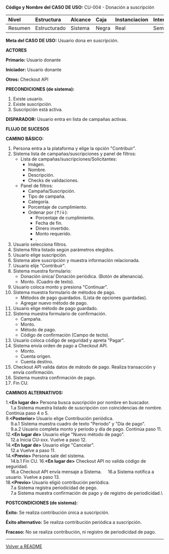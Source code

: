 **Código y Nombre del CASO  DE  USO:** CU-004 - Donación a suscripción

| Nivel  | Estructura | Alcance|Caja|Instanciacion| Interaccion|
|:------- |:-------|:-----|:-----|:-----|:-----|
| Resumen    | Estructurado | Sistema |Negra |Real |Semantico|

**Meta del CASO  DE  USO:** Usuario dona en suscripción.

**ACTORES** 

**Primario:** Usuario donante

**Iniciador:** Usuario donante

**Otros:** Checkout API

**PRECONDICIONES (de sistema):**
1. Existe usuario.
2. Existe suscripción.
3. Suscripción está activa.

**DISPARADOR:** Usuario entra en lista de campañas activas.

**FLUJO DE SUCESOS**

**CAMINO BÁSICO:**

1. Persona entra a la plataforma y elige la opción "Contribuir".
2. Sistema lista de campañas/suscripciones y panel de filtros:
   - Lista de campañas/suscripciones/Solicitantes:
        - Imágen.
        - Nombre.
        - Descripción.
        - Checks de validaciones.
   - Panel de filtros:
        - Campaña/Suscripción.
        - Tipo de campaña.
        - Categoría.
        - Porcentaje de cumplimiento.
        - Ordenar por (↑/↓):
             - Porcentaje de cumplimiento.
             - Fecha de fin.
             - Dinero invertido.
             - Monto requerido.
             - .
4. Usuario selecciona filtros.
5. Sistema filtra listado según parámetros elegidos.
6. Usuario elige suscripción.
7. Sistema abre suscripción y muestra información relacionada.
8. Usuario elije "Contribuir".
9. Sistema muestra formulario:
    - Donación única/ Donación periódica. (Botón de altenancia).
    - Monto. (Cuadro de texto).
10. Usuario coloca monto y presiona "Continuar".
11. Sistema muestra formulario de métodos de pago.
    - Métodos de pago guardados. (Lista de opciones guardadas).
    - Agregar nuevo método de pago.
12. Usuario elige método de pago guardado.
13. Sistema muestra formulario de confirmación.
    - Campaña.
    - Monto.
    - Método de pago.
    - Código de confirmación (Campo de tecto).
14. Usuario coloca código de seguridad y apreta "Pagar".
15. Sistema envía orden de pago a Checkout API.
    - Monto.
    - Cuenta origen.
    - Cuenta destino.
17. Checkout API valida datos de mátodo de pago. Realiza transacción y envía confirmación.
18. Sistema muestra confirmación de pago.
19. Fin CU.

**CAMINOS ALTERNATIVOS:**

1.**\<En lugar de\>** Persona busca suscripción por nombre en buscador.\
&nbsp;&nbsp;&nbsp;&nbsp;1.a Sistema muestra listado de suscripción con coincidencias de nombre. Continúa paso 4 o 5.\
9.**\<Posterior\>** Usuario elige Contribución periódica.\
&nbsp;&nbsp;&nbsp;&nbsp;9.a.1 Sistema muestra cuadro de texto "Periodo" y "Día de pago".\
&nbsp;&nbsp;&nbsp;&nbsp;9.a.2 Usuario completa monto y periodo y día de pago. Continúa paso 11.\
12.**\<En lugar de\>** Usuario elige "Nuevo método de pago".\
&nbsp;&nbsp;&nbsp;&nbsp;12.a Inicia CU-xxx. Vuelve a paso 12.\
14.**\<En lugar de\>** Usuario elige "Cancelar".\
&nbsp;&nbsp;&nbsp;&nbsp;12.a Vuelve a paso 11.\
14.**\<Previo\>** Persona sale del sistema.\
&nbsp;&nbsp;&nbsp;&nbsp;14.b.1 Fin CU.
16.**\<En lugar de\>** Checkout API no valida código de seguridad.\
&nbsp;&nbsp;&nbsp;&nbsp;16.a Checkout API envía mensaje a Sistema.
&nbsp;&nbsp;&nbsp;&nbsp;16.a Sistema notifica a usuario. Vuelve a paso 13.\
18.**\<Previo\>** Usuario eligió contribución periódica.\
&nbsp;&nbsp;&nbsp;&nbsp;7.a Sistema registra periodicidad de pego.\
&nbsp;&nbsp;&nbsp;&nbsp;7.a Sistema muestra confirmación de pago y de registro de periodicidad.\

**POSTCONDICIONES (de sistema):**

**Éxito:** Se realiza contribución única a suscripción.

**Éxito alternativo:** Se realiza contribución periódica a suscripción.

**Fracaso:** No se realiza contribución, ni registro de periodicidad de pago.
<hr>

[Volver a README](../README.md)

